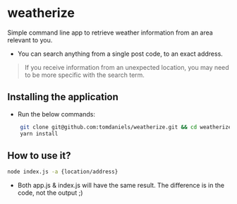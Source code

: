 # weatherize

Simple command line app to retrieve weather information from an area relevant to you.

- You can search anything from a single post code, to an exact address.
> If you receive information from an unexpected location, you may need to be more specific with the search term.

## Installing the application
- Run the below commands:
```bash
    git clone git@github.com:tomdaniels/weatherize.git && cd weatherize
    yarn install
```

## How to use it?

```bash
node index.js -a {location/address}
```

- Both app.js & index.js will have the same result. The difference is in the code, not the output ;) 
